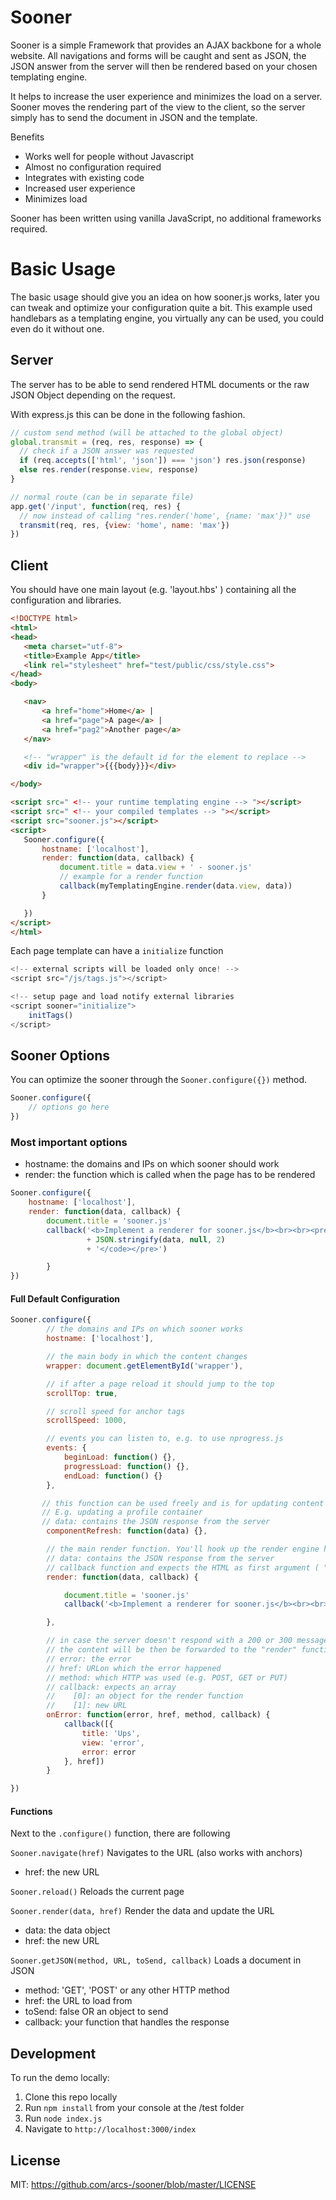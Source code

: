 # Sooner

Sooner is a simple Framework that provides an AJAX backbone for a whole website. All navigations and forms will be caught and sent as JSON, the JSON answer from the server will then be rendered based on your chosen templating engine.

It helps to increase the user experience and minimizes the load on a server. Sooner moves the rendering part of the view to the client, so the server simply has to send the document in JSON and the template.

Benefits
 * Works well for people without Javascript
 * Almost no configuration required
 * Integrates with existing code
 * Increased user experience
 * Minimizes load

Sooner has been written using vanilla JavaScript, no additional frameworks required.

# Basic Usage

The basic usage should give you an idea on how sooner.js works, later you can tweak and optimize your configuration quite a bit. This example used handlebars as a templating engine, you virtually any can be used, you could even do it without one.

 ## Server
 The server has to be able to send rendered HTML documents or the raw JSON Object depending on the request.

 With express.js this can be done in the following fashion.
  ```js
// custom send method (will be attached to the global object)
global.transmit = (req, res, response) => {
    // check if a JSON answer was requested
    if (req.accepts(['html', 'json']) === 'json') res.json(response)
    else res.render(response.view, response)
}

// normal route (can be in separate file)
app.get('/input', function(req, res) {
    // now instead of calling "res.render('home', {name: 'max'})" use
    transmit(req, res, {view: 'home', name: 'max'})
})
 ```

 ## Client
You should have one main layout (e.g. 'layout.hbs' ) containing all the configuration and libraries.

 ```html
<!DOCTYPE html>
<html>
<head>
    <meta charset="utf-8">
    <title>Example App</title>
    <link rel="stylesheet" href="test/public/css/style.css">
</head>
<body>

    <nav>
        <a href="home">Home</a> |
        <a href="page">A page</a> |
        <a href="pag2">Another page</a>
    </nav>

    <!-- "wrapper" is the default id for the element to replace -->
    <div id="wrapper">{{{body}}}</div>

</body>

<script src=" <!-- your runtime templating engine --> "></script>
<script src=" <!-- your compiled templates --> "></script>
<script src="sooner.js"></script>
<script>
    Sooner.configure({
        hostname: ['localhost'],
        render: function(data, callback) {
            document.title = data.view + ' - sooner.js'
            // example for a render function
            callback(myTemplatingEngine.render(data.view, data))
        }

    })
</script>
</html>
 ```

Each page template can have a `initialize` function
```js
<!-- external scripts will be loaded only once! -->
<script src="/js/tags.js"></script>

<!-- setup page and load notify external libraries
<script sooner="initialize">
    initTags()
</script>
```

## Sooner Options

You can optimize the sooner through the `Sooner.configure({})` method.
```js
Sooner.configure({
    // options go here
})
```

### Most important options

* hostname: the domains and IPs on which sooner should work
* render: the function which is called when the page has to be rendered

```js
Sooner.configure({
    hostname: ['localhost'],
    render: function(data, callback) {
        document.title = 'sooner.js'
        callback('<b>Implement a renderer for sooner.js</b><br><br><pre><code>'
                 + JSON.stringify(data, null, 2)
                 + '</code></pre>')

        }
})
```

#### Full Default Configuration
```js
Sooner.configure({
        // the domains and IPs on which sooner works
        hostname: ['localhost'],

        // the main body in which the content changes
        wrapper: document.getElementById('wrapper'),

        // if after a page reload it should jump to the top
        scrollTop: true,

        // scroll speed for anchor tags
        scrollSpeed: 1000,

        // events you can listen to, e.g. to use nprogress.js
        events: {
            beginLoad: function() {},
            progressLoad: function() {},
            endLoad: function() {}
        },

       // this function can be used freely and is for updating content outside of the wrapper.
       // E.g. updating a profile container
       // data: contains the JSON response from the server
        componentRefresh: function(data) {},

        // the main render function. You'll hook up the render engine here
        // data: contains the JSON response from the server
        // callback function and expects the HTML as first argument ( "callback(html)" )
        render: function(data, callback) {

            document.title = 'sooner.js'
            callback('<b>Implement a renderer for sooner.js</b><br><br><pre><code>' + JSON.stringify(data, null, 2) + '</code></pre>')

        },

        // in case the server doesn't respond with a 200 or 300 message, this function will be called
        // the content will be then be forwarded to the "render" function
        // error: the error
        // href: URLon which the error happened
        // method: which HTTP was used (e.g. POST, GET or PUT)
        // callback: expects an array
        //    [0]: an object for the render function
        //    [1]: new URL
        onError: function(error, href, method, callback) {
            callback([{
                title: 'Ups',
                view: 'error',
                error: error
            }, href])
        }

})
```

#### Functions
Next to the `.configure()` function, there are following

`Sooner.navigate(href)`
Navigates to the URL (also works with anchors)
 * href: the new URL

`Sooner.reload()`
Reloads the current page

`Sooner.render(data, href)`
Render the data and update the URL
 * data: the data object
 * href: the new URL

`Sooner.getJSON(method, URL, toSend, callback)`
Loads a document in JSON
 * method: 'GET', 'POST' or any other HTTP method
 * href: the URL to load from
 * toSend: false OR an object to send
 * callback: your function that handles the response

## Development

To run the demo locally:

1. Clone this repo locally
2. Run `npm install` from your console at the /test folder
3. Run `node index.js`
4. Navigate to `http://localhost:3000/index`

## License

MIT: https://github.com/arcs-/sooner/blob/master/LICENSE
